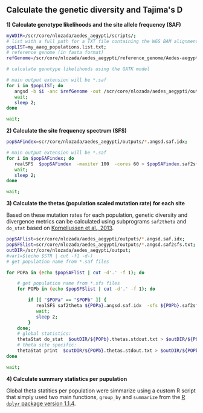 
## Calculate the genetic diversity and Tajima's D

**1) Calculate genotype likelihoods and the site allele frequency (SAF)** 

```bash
myWDIR=/scr/core/nlozada/aedes_aegypti/scripts/;
# list with a full path for a TXT file containing the WGS BAM alignments of each inidividual in a population 
popLIST=my_aaeg_populations.list.txt;
# reference genome (in fasta format)
refGenome=/scr/core/nlozada/aedes_aegypti/reference_genome/Aedes-aegypti-LVP_AGWG_CHROMOSOMES.AaegL5_2.fasta;

# calculate genotype likelihoods using the GATK model

# main output extension will be *.saf
for i in $popLIST; do
   angsd -b $i -anc $refGenome -out /scr/core/nlozada/aedes_aegypti/outputs/$i.angsd -ref $refGenome -minMapQ 10 -minQ 10 -minInd 1 -doSaf 1 -GL 2 -nThreads 8;
   wait;
   sleep 2;
done

wait;
```

**2) Calculate the site frequency spectrum (SFS)**

```bash
popSAFindex=scr/core/nlozada/aedes_aegypti/outputs/*.angsd.saf.idx;

# main output extension will be *.saf
for i in $popSAFindex; do
   realSFS  $popSAFindex  -maxiter 100  -cores 60 > $popSAFindex.saf2sfs.txt 2>&1 | tee $popSAFindex.saf2sfs.stderr.log;
   wait;
   sleep 2;
done

wait;
```
  
**3) Calculate the thetas (population scaled mutation rate) for each site**

Based on these mutation rates for each population, genetic diversity and divergence metrics can be calculated using subprograms `saf2theta` and `do_stat` based on [Korneliussen et al., 2013](https://doi.org/10.1186/1471-2105-14-289).


```bash
popSAFlist=scr/core/nlozada/aedes_aegypti/outputs/*.angsd.saf.idx;
popSFSlist=scr/core/nlozada/aedes_aegypti/outputs/*.angsd.saf2sfs.txt;
outDIR=/scr/core/nlozada/aedes_aegypti/output;
#var1=$(echo $STR | cut -f1 -d-)
# get population name from *.saf files

for POPa in (echo $popSAFlist | cut -d'.' -f 1); do

    # get population name from *.sfs files
    for POPb in (echo $popSFSlist | cut -d'.' -f 1); do

        if [[ "$POPa" == "$POPb" ]] {
           realSFS saf2theta ${POPa}.angsd.saf.idx  -sfs ${POPb}.saf2sfs.txt  -outname $outDIR/${POPb}.thetas.stdout.txt 2>>  $outDIR/${POPb}.thetas.stderr.log;
           wait;
           sleep 2;
        }
    done;
    # global statistics:
    thetaStat do_stat  $outDIR/${POPb}.thetas.stdout.txt > $outDIR/${POPb}.thetas.global_stats.stdout.txt 2>>  $outDIR/${POPb}.thetas.global_stats.stderr.log;
    # theta site specific:
    thetaStat print  $outDIR/${POPb}.thetas.stdout.txt > $outDIR/${POPb}.thetas.persite_stats.stdout.txt 2>>  $outDIR/${POPb}.thetas.persite_stats.stderr.log;
done

wait;
```

**4) Calculate summary statistics per pupulation**

Global theta statitics per population were simmarize using a custom R script that simply used two main functions, `group_by` and `summarize` from the [R `dplyr` package version 1.1.4](https://dplyr.tidyverse.org).

